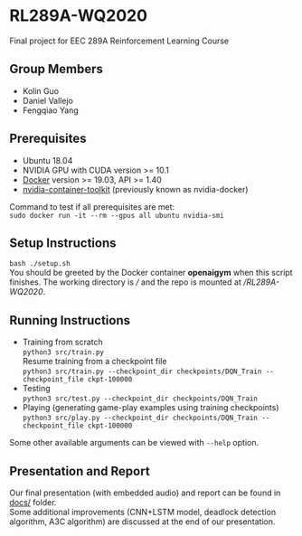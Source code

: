 # RL289A-WQ2020
Final project for EEC 289A Reinforcement Learning Course

## Group Members 
  * Kolin Guo
  * Daniel Vallejo
  * Fengqiao Yang
  
## Prerequisites
  * Ubuntu 18.04
  * NVIDIA GPU with CUDA version >= 10.1
  * [Docker](https://docs.docker.com/install/linux/docker-ce/ubuntu/) version >= 19.03, API >= 1.40
  * [nvidia-container-toolkit](https://github.com/NVIDIA/nvidia-docker#ubuntu-16041804-debian-jessiestretchbuster) (previously known as nvidia-docker)  
  
Command to test if all prerequisites are met:  
  `sudo docker run -it --rm --gpus all ubuntu nvidia-smi`
  
## Setup Instructions
  `bash ./setup.sh`  
You should be greeted by the Docker container **openaigym** when this script finishes. The working directory is */* and the repo is mounted at */RL289A-WQ2020*.  

## Running Instructions
  * Training from scratch  
  `python3 src/train.py`  
  Resume training from a checkpoint file  
  `python3 src/train.py --checkpoint_dir checkpoints/DQN_Train --checkpoint_file ckpt-100000`
  * Testing  
  `python3 src/test.py --checkpoint_dir checkpoints/DQN_Train`
  * Playing (generating game-play examples using training checkpoints)  
  `python3 src/play.py --checkpoint_dir checkpoints/DQN_Train --checkpoint_file ckpt-100000`  
  
  Some other available arguments can be viewed with `--help` option. 

## Presentation and Report
Our final presentation (with embedded audio) and report can be found in [docs/](docs) folder.  
Some additional improvements (CNN+LSTM model, deadlock detection algorithm, A3C algorithm) are discussed at the end of our presentation. 
